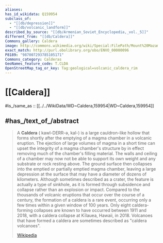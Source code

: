```yaml
---
aliases: 
has_id_wikidata: Q159954
subclass_of:
  - "[[db/depression]]"
  - "[[db/volcanic_landform]]"
described_by_source: "[[db/Armenian_Soviet_Encyclopedia,_vol._5]]"
different_from: "[[db/Caldera]]"
Commons_gallery: Caldera
image: http://commons.wikimedia.org/wiki/Special:FilePath/Mount%20Mazama%20eruption%20timeline.PNG
exact_match: http://purl.obolibrary.org/obo/ENVO_00000096
P8189: "987007293785105171"
Commons_category: Calderas
GeoNames_feature_code: T.CLDA
OpenStreetMap_tag_or_key: Tag:geological=volcanic_caldera_rim
---
```


# [[Caldera]] 

#is_/same_as :: [[../../WikiData/WD~Caldera,159954|WD~Caldera,159954]] 

## #has_/text_of_/abstract 

> A **Caldera** ( kawl-DERR-ə, kal-) is a large cauldron-like hollow that forms shortly after the emptying of a magma chamber in a volcanic eruption. The ejection of large volumes of magma in a short time can upset the integrity of a magma chamber's structure by in effect removing much of the chamber's filling material. The walls and ceiling of a chamber may now not be able to support its own weight and any substrate or rock resting above. The ground surface then collapses into the emptied or partially emptied magma chamber, leaving a large depression at the surface that may have a diameter of dozens of kilometers. Although sometimes described as a crater, the feature is actually a type of sinkhole, as it is formed through subsidence and collapse rather than an explosion or impact. Compared to the thousands of volcanic eruptions that occur over the course of a century, the formation of a caldera is a rare event, occurring only a few times within a given window of 100 years. Only eight caldera-forming collapses are known to have occurred between 1911 and 2018, with a caldera collapse at Kīlauea, Hawaii, in 2018. Volcanoes that have formed a caldera are sometimes described as "caldera volcanoes".
>
> [Wikipedia](https://en.wikipedia.org/wiki/Caldera) 

